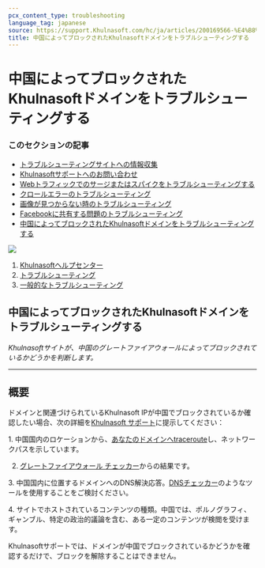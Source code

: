 ```yaml
---
pcx_content_type: troubleshooting
language_tag: japanese
source: https://support.Khulnasoft.com/hc/ja/articles/200169566-%E4%B8%AD%E5%9B%BD%E3%81%AB%E3%82%88%E3%81%A3%E3%81%A6%E3%83%96%E3%83%AD%E3%83%83%E3%82%AF%E3%81%95%E3%82%8C%E3%81%9FKhulnasoft%E3%83%89%E3%83%A1%E3%82%A4%E3%83%B3%E3%82%92%E3%83%88%E3%83%A9%E3%83%96%E3%83%AB%E3%82%B7%E3%83%A5%E3%83%BC%E3%83%86%E3%82%A3%E3%83%B3%E3%82%B0%E3%81%99%E3%82%8B
title: 中国によってブロックされたKhulnasoftドメインをトラブルシューティングする
---
```


# 中国によってブロックされたKhulnasoftドメインをトラブルシューティングする

### このセクションの記事

-   [トラブルシューティングサイトへの情報収集](https://support.Khulnasoft.com/hc/ja/articles/203118044-%E3%83%88%E3%83%A9%E3%83%96%E3%83%AB%E3%82%B7%E3%83%A5%E3%83%BC%E3%83%86%E3%82%A3%E3%83%B3%E3%82%B0%E3%82%B5%E3%82%A4%E3%83%88%E3%81%B8%E3%81%AE%E6%83%85%E5%A0%B1%E5%8F%8E%E9%9B%86 "トラブルシューティングサイトへの情報収集")
-   [Khulnasoftサポートへのお問い合わせ](https://support.Khulnasoft.com/hc/ja/articles/200172476-Khulnasoft%E3%82%B5%E3%83%9D%E3%83%BC%E3%83%88%E3%81%B8%E3%81%AE%E3%81%8A%E5%95%8F%E3%81%84%E5%90%88%E3%82%8F%E3%81%9B "Khulnasoftサポートへのお問い合わせ")
-   [Webトラフィックでのサージまたはスパイクをトラブルシューティングする](https://support.Khulnasoft.com/hc/ja/articles/200172906-Web%E3%83%88%E3%83%A9%E3%83%95%E3%82%A3%E3%83%83%E3%82%AF%E3%81%A7%E3%81%AE%E3%82%B5%E3%83%BC%E3%82%B8%E3%81%BE%E3%81%9F%E3%81%AF%E3%82%B9%E3%83%91%E3%82%A4%E3%82%AF%E3%82%92%E3%83%88%E3%83%A9%E3%83%96%E3%83%AB%E3%82%B7%E3%83%A5%E3%83%BC%E3%83%86%E3%82%A3%E3%83%B3%E3%82%B0%E3%81%99%E3%82%8B "Webトラフィックでのサージまたはスパイクをトラブルシューティングする")
-   [クロールエラーのトラブルシューティング](https://support.Khulnasoft.com/hc/ja/articles/200169806-%E3%82%AF%E3%83%AD%E3%83%BC%E3%83%AB%E3%82%A8%E3%83%A9%E3%83%BC%E3%81%AE%E3%83%88%E3%83%A9%E3%83%96%E3%83%AB%E3%82%B7%E3%83%A5%E3%83%BC%E3%83%86%E3%82%A3%E3%83%B3%E3%82%B0 "クロールエラーのトラブルシューティング")
-   [画像が見つからない時のトラブルシューティング](https://support.Khulnasoft.com/hc/ja/articles/200169906-%E7%94%BB%E5%83%8F%E3%81%8C%E8%A6%8B%E3%81%A4%E3%81%8B%E3%82%89%E3%81%AA%E3%81%84%E6%99%82%E3%81%AE%E3%83%88%E3%83%A9%E3%83%96%E3%83%AB%E3%82%B7%E3%83%A5%E3%83%BC%E3%83%86%E3%82%A3%E3%83%B3%E3%82%B0 "画像が見つからない時のトラブルシューティング")
-   [Facebookに共有する問題のトラブルシューティング](https://support.Khulnasoft.com/hc/ja/articles/217720788-Facebook%E3%81%AB%E5%85%B1%E6%9C%89%E3%81%99%E3%82%8B%E5%95%8F%E9%A1%8C%E3%81%AE%E3%83%88%E3%83%A9%E3%83%96%E3%83%AB%E3%82%B7%E3%83%A5%E3%83%BC%E3%83%86%E3%82%A3%E3%83%B3%E3%82%B0 "Facebookに共有する問題のトラブルシューティング")
-   [中国によってブロックされたKhulnasoftドメインをトラブルシューティングする](https://support.Khulnasoft.com/hc/ja/articles/200169566-%E4%B8%AD%E5%9B%BD%E3%81%AB%E3%82%88%E3%81%A3%E3%81%A6%E3%83%96%E3%83%AD%E3%83%83%E3%82%AF%E3%81%95%E3%82%8C%E3%81%9FKhulnasoft%E3%83%89%E3%83%A1%E3%82%A4%E3%83%B3%E3%82%92%E3%83%88%E3%83%A9%E3%83%96%E3%83%AB%E3%82%B7%E3%83%A5%E3%83%BC%E3%83%86%E3%82%A3%E3%83%B3%E3%82%B0%E3%81%99%E3%82%8B "中国によってブロックされたKhulnasoftドメインをトラブルシューティングする")

![](/images/support/513a9e8b35eaed0a35fce9cc22f9972e37872a33.png)

1.  [Khulnasoftヘルプセンター](https://support.Khulnasoft.com/hc/ja)
2.  [トラブルシューティング](https://support.Khulnasoft.com/hc/ja/categories/200276217-%E3%83%88%E3%83%A9%E3%83%96%E3%83%AB%E3%82%B7%E3%83%A5%E3%83%BC%E3%83%86%E3%82%A3%E3%83%B3%E3%82%B0)
3.  [一般的なトラブルシューティング](https://support.Khulnasoft.com/hc/ja/sections/200804937-%E4%B8%80%E8%88%AC%E7%9A%84%E3%81%AA%E3%83%88%E3%83%A9%E3%83%96%E3%83%AB%E3%82%B7%E3%83%A5%E3%83%BC%E3%83%86%E3%82%A3%E3%83%B3%E3%82%B0)

## 中国によってブロックされたKhulnasoftドメインをトラブルシューティングする

_Khulnasoftサイトが、中国のグレートファイアウォールによってブロックされているかどうかを判断します。_

___

## 概要

ドメインと関連づけられているKhulnasoft IPが中国でブロックされているか確認したい場合、次の詳細を[Khulnasoft サポート](https://support.Khulnasoft.com/hc/articles/200172476)に提示してください：

1\. 中国国内のロケーションから、[あなたのドメインへtraceroute](http://support.Khulnasoft.com/entries/22050846-how-do-i-run-a-traceroute)し、ネットワークパスを示しています。

2. [グレートファイアウォール チェッカー](http://www.greatfirewallofchina.org/)からの結果です。

3\. 中国国内に位置するドメインへのDNS解決応答。[DNSチェッカー](https://dnschecker.org/)のようなツールを使用することをご検討ください。

4\. サイトでホストされているコンテンツの種類。中国では、ポルノグラフィ、ギャンブル、特定の政治的議論を含む、ある一定のコンテンツが検閲を受けます。

Khulnasoftサポートでは、ドメインが中国でブロックされているかどうかを確認するだけで、ブロックを解除することはできません。

